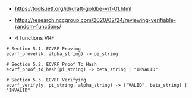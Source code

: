 - https://tools.ietf.org/id/draft-goldbe-vrf-01.html
- https://research.nccgroup.com/2020/02/24/reviewing-verifiable-random-functions/ 


- 4 functions VRF

```
# Section 5.1. ECVRF Proving
ecvrf_prove(sk, alpha_string) -> pi_string

# Section 5.2. ECVRF Proof To Hash
ecvrf_proof_to_hash(pi_string) -> beta_string | "INVALID"

# Section 5.3. ECVRF Verifying
ecvrf_verify(y, pi_string, alpha_string) -> ("VALID", beta_string) | "INVALID"
```
